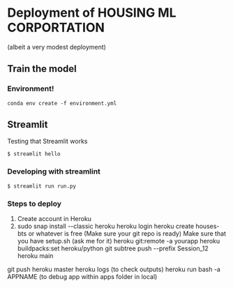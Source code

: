 # Deployment of HOUSING ML CORPORTATION

(albeit a very modest deployment)

## Train the model

### Environment!
`conda env create -f environment.yml
`

## Streamlit

Testing that Streamlit works

`$ streamlit hello`

### Developing with streamlint
`$ streamlit run run.py
`    

### Steps to deploy
1. Create account in Heroku
2. sudo snap install --classic heroku
heroku login
heroku create houses-bts or whatever is free
(Make sure your git repo is ready)
Make sure that you have setup.sh (ask me for it)
heroku git:remote -a yourapp
heroku buildpacks:set heroku/python
git subtree push --prefix Session_12 heroku main

git push heroku master
heroku logs (to check outputs)
heroku run bash -a APPNAME (to debug app within apps folder in local)